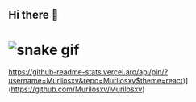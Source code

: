 ## Hi there 👋

# ![snake gif](https://github.com/Murilosxv/Murilosxv/blob/output/github-contribution-grid-snake.gif)
https://github-readme-stats.vercel.aro/api/pin/?username=Murilosxv&repo=Murilosxv$theme=react)](https://github.com/Murilosxv/Murilosxv)
